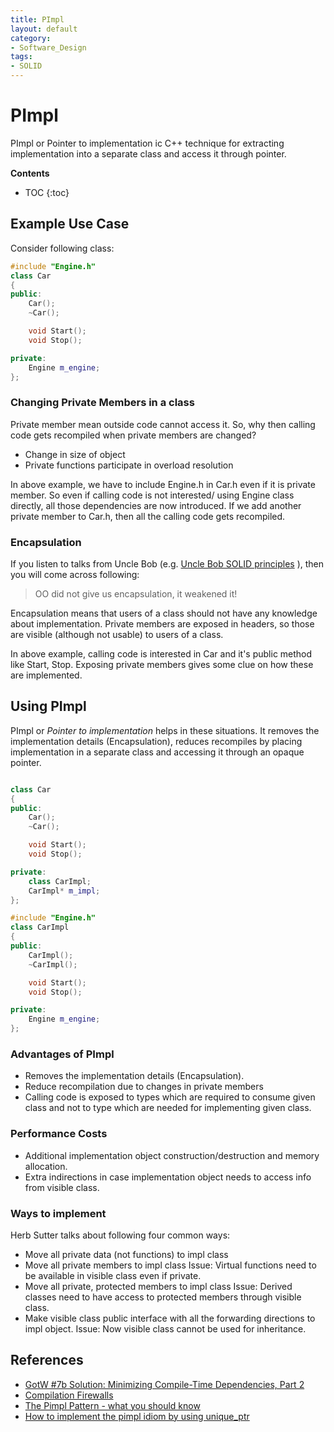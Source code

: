 ```yaml
---
title: PImpl
layout: default
category:
- Software_Design
tags:
- SOLID
---
```


# PImpl

PImpl or Pointer to implementation ic C++ technique for extracting  implementation into a separate class and access it through pointer.

**Contents**
* TOC
{:toc}

## Example Use Case

Consider following class:

```cpp
#include "Engine.h"
class Car
{
public:
    Car();
    ~Car();

    void Start();
    void Stop();

private:
    Engine m_engine;
};
```

### Changing Private Members in a class

Private member mean outside code cannot access it. So, why then calling code gets recompiled when private members are changed?

* Change in size of object
* Private functions participate in overload resolution

In above example, we have to include Engine.h in Car.h even if it is private member. So even if calling code is not interested/ using Engine class directly, all those dependencies are now introduced.
If we add another private member to Car.h, then all the calling code gets recompiled.

### Encapsulation

If you listen to talks from Uncle Bob (e.g. [Uncle Bob SOLID principles](https://youtu.be/zHiWqnTWsn4?t=2287) ), then you will come across following:

> OO did not give us encapsulation, it weakened it!

Encapsulation means that users of a class should not have any knowledge about implementation. Private members are exposed in headers, so those are visible (although not usable) to users of a class.

In above example, calling code is interested in Car and it's public method like Start, Stop. Exposing private members gives some clue on how these are implemented.

## Using PImpl

PImpl or *Pointer to implementation* helps in these situations. It removes the implementation details (Encapsulation), reduces recompiles by placing implementation in a separate class and accessing it through an opaque pointer.

```cpp

class Car
{
public:
    Car();
    ~Car();

    void Start();
    void Stop();

private:
    class CarImpl;
    CarImpl* m_impl;
};

#include "Engine.h"
class CarImpl
{
public:
    CarImpl();
    ~CarImpl();

    void Start();
    void Stop();

private:
    Engine m_engine;
};
```

### Advantages of PImpl

* Removes the implementation details (Encapsulation).
* Reduce recompilation due to changes in private members
* Calling code is exposed to types which are required to consume given class and not to type which are needed for implementing given class.

### Performance Costs

* Additional implementation object construction/destruction and memory allocation.
* Extra indirections in case implementation object needs to access info from visible class.

### Ways to implement

Herb Sutter talks about following four common ways:

* Move all private data (not functions) to impl class
* Move all private members to impl class
Issue: Virtual functions need to be available in visible class even if private.
* Move all private, protected members to impl class
Issue: Derived classes need to have access to protected members through visible class.
* Make visible class public interface with all the forwarding directions to impl object.
Issue: Now visible class cannot be used for inheritance.

## References

* [GotW #7b Solution: Minimizing Compile-Time Dependencies, Part 2](https://herbsutter.com/2013/12/31/gotw-7b-solution-minimizing-compile-time-dependencies-part-2/)
* [Compilation Firewalls](http://www.gotw.ca/gotw/024.htm)
* [The Pimpl Pattern - what you should know](https://www.bfilipek.com/2018/01/pimpl.html)
* [How to implement the pimpl idiom by using unique_ptr](https://www.fluentcpp.com/2017/09/22/make-pimpl-using-unique_ptr/)
